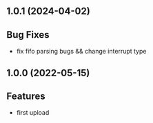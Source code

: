 ## 1.0.1 (2024-04-02)

## Bug  Fixes

- fix fifo parsing bugs && change interrupt type

## 1.0.0 (2022-05-15)

## Features

- first upload